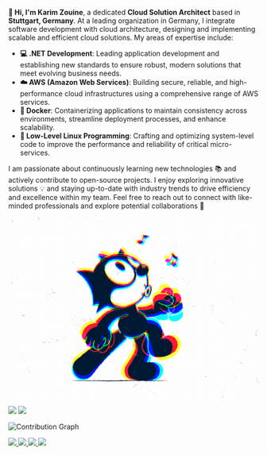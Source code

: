 **👋 Hi, I'm Karim Zouine**, a dedicated **Cloud Solution Architect** based in **Stuttgart, Germany**. At a leading organization in Germany, I integrate software development with cloud architecture, designing and implementing scalable and efficient cloud solutions. My areas of expertise include:

- **💻 .NET Development**: Leading application development and establishing new standards to ensure robust, modern solutions that meet evolving business needs.
- **☁️ AWS (Amazon Web Services)**: Building secure, reliable, and high-performance cloud infrastructures using a comprehensive range of AWS services.
- **🐳 Docker**: Containerizing applications to maintain consistency across environments, streamline deployment processes, and enhance scalability.
- **🐧 Low-Level Linux Programming**: Crafting and optimizing system-level code to improve the performance and reliability of critical micro-services.

I am passionate about continuously learning new technologies 📚 and actively contribute to open-source projects. I enjoy exploring innovative solutions 💡 and staying up-to-date with industry trends to drive efficiency and excellence within my team. Feel free to reach out to connect with like-minded professionals and explore potential collaborations 🤝


<img src="./catMoving.gif" alt="This is an animated gif image, but it does not move"/>

<img src="https://img.shields.io/badge/Language-C%23-blue"/>
<img src="https://img.shields.io/badge/Language-Java-blue"/>


![Contribution Graph](https://activity-graph.herokuapp.com/graph?username=karimz1&theme=dracula&bg_color=0d1117&color=878787&line=4c8ed9&point=00000000&area=true&hide_border=true)

<a href="https://github.com/anuraghazra/github-readme-stats">
  <img align="start" src="https://github-readme-stats.vercel.app/api?username=karimz1&show_icons=true&theme=midnight-purple&line_height=24&hide=stars&bg_color=0d1117" />
</a>
<a href="https://github.com/anuraghazra/github-readme-stats">
  <img align="end" src="https://github-readme-stats.vercel.app/api/top-langs/?username=karimz1&layout=compact&theme=midnight-purple&bg_color=0d1117" />
</a>

<a href="https://github.com/anuraghazra/github-readme-stats">
  <img align="end" src="https://github-profile-trophy.vercel.app/?username=karimz1&theme=darkhub" />
</a>
<a href="https://github.com/anuraghazra/github-readme-stats">
  <img align="end" src="https://visitor-badge.glitch.me/badge?page_id=karimz1.visitor-badge" />
</a>
